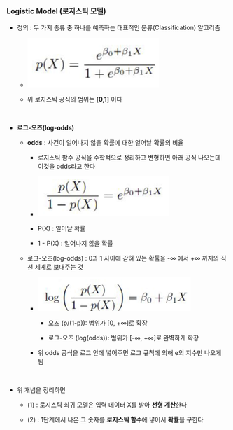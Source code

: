 ### Logistic Model (로지스틱 모델)

- 정의 : 두 가지 종류 중 하나를 예측하는 대표적인 분류(Classification) 알고리즘

    - ![System Resources](../../images/Artificial%20Neural%20Network%20images/03-2장로지스틱공식.png)
 
    - 위 로지스틱 공식의 범위는 **[0,1]** 이다

<br/>

- **로그-오즈(log-odds)**

    - **odds** : 사건이 일어나지 않을 확률에 대한 일어날 확률의 비율
 
        - 로지스틱 함수 공식을 수학적으로 정리하고 변형하면 아래 공식 나오는데 이것을 odds라고 한다 
 
        - ![System Resources](../../images/Artificial%20Neural%20Network%20images/03-2장odds공식.png)
     
        - P(X) : 일어날 확률
     
        - 1 - P(X) : 일어나지 않을 확률
     
    - 로그-오즈(log-odds) : 0과 1 사이에 갇혀 있는 확률을 -∞ 에서 +∞ 까지의 직선 세계로 보내주는 것
 
        - ![System Resources](../../images/Artificial%20Neural%20Network%20images/03-2장로그오즈공식.png)
     
            - 오즈 (p/(1-p)): 범위가 [0, +∞]로 확장

            - 로그-오즈 (log(odds)): 범위가 [-∞, +∞]로 완벽하게 확장 
     
        - 위 odds 공식을 로그 안에 넣어주면 로그 규칙에 의해 e의 지수만 나오게 됨 
     

 
<br/>

- 위 개념을 정리하면

    - (1) : 로지스틱 회귀 모델은 입력 데이터 X를 받아 **선형 계산**한다
 
    - (2) : 1단계에서 나온 그 숫자를 **로지스틱 함수**에 넣어서 **확률**을 구한다 
